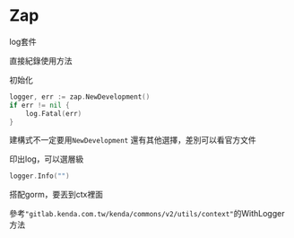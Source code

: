 # Zap

log套件

直接紀錄使用方法



初始化

```go
logger, err := zap.NewDevelopment()
if err != nil {
	log.Fatal(err)
}
```

建構式不一定要用`NewDevelopment` 還有其他選擇，差別可以看官方文件



印出log，可以選層級

```go
logger.Info("")
```



搭配gorm，要丟到ctx裡面

參考`"gitlab.kenda.com.tw/kenda/commons/v2/utils/context"`的WithLogger方法

